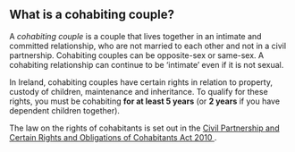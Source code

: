 ##  What is a cohabiting couple?

A _cohabiting couple_ is a couple that lives together in an intimate and
committed relationship, who are not married to each other and not in a civil
partnership. Cohabiting couples can be opposite-sex or same-sex. A cohabiting
relationship can continue to be ‘intimate’ even if it is not sexual.

In Ireland, cohabiting couples have certain rights in relation to property,
custody of children, maintenance and inheritance. To qualify for these rights,
you must be cohabiting **for at least 5 years** (or **2 years** if you have
dependent children together).

The law on the rights of cohabitants is set out in the [ Civil Partnership and
Certain Rights and Obligations of Cohabitants Act 2010
](http://www.irishstatutebook.ie/eli/2010/act/24/enacted/en/html) .

